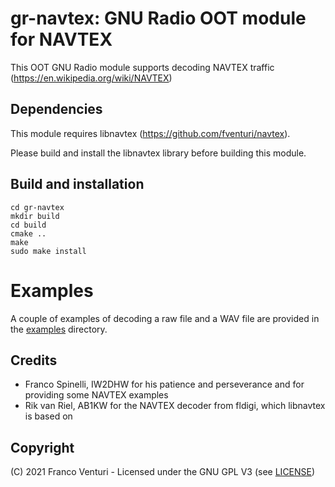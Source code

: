 # gr-navtex: GNU Radio OOT module for NAVTEX

This OOT GNU Radio module supports decoding NAVTEX traffic (https://en.wikipedia.org/wiki/NAVTEX)

## Dependencies

This module requires libnavtex (https://github.com/fventuri/navtex).

Please build and install the libnavtex library before building this module.


## Build and installation

```
cd gr-navtex
mkdir build
cd build
cmake ..
make
sudo make install
```

# Examples

A couple of examples of decoding a raw file and a WAV file are provided in the [examples](examples) directory.


## Credits

- Franco Spinelli, IW2DHW for his patience and perseverance and for providing some NAVTEX examples
- Rik van Riel, AB1KW for the NAVTEX decoder from fldigi, which libnavtex is based on


## Copyright

(C) 2021 Franco Venturi - Licensed under the GNU GPL V3 (see [LICENSE](LICENSE))
